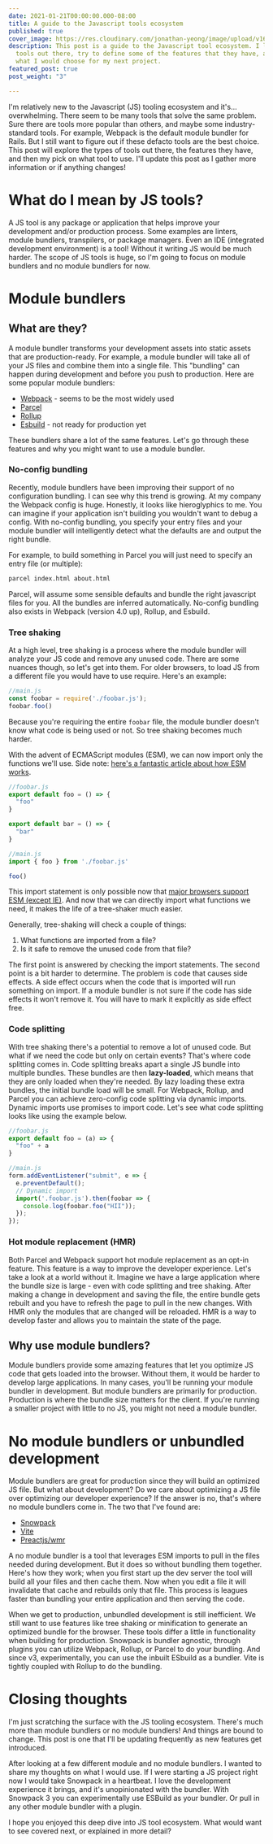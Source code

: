 ```yaml
---
date: 2021-01-21T00:00:00.000-08:00
title: A guide to the Javascript tools ecosystem
published: true
cover_image: https://res.cloudinary.com/jonathan-yeong/image/upload/v1611244940/personal-blog/cover_images/a-guide-to-js-tooling-ecosystem_dlbaid.png
description: This post is a guide to the Javascript tool ecosystem. I look at the
  tools out there, try to define some of the features that they have, and talk about
  what I would choose for my next project.
featured_post: true
post_weight: "3"

---
```

I'm relatively new to the Javascript (JS) tooling ecosystem and it's... overwhelming. There seem to be many tools that solve the same problem. Sure there are tools more popular than others, and maybe some industry-standard tools. For example, Webpack is the default module bundler for Rails. But I still want to figure out if these defacto tools are the best choice. This post will explore the types of tools out there, the features they have, and then my pick on what tool to use. I'll update this post as I gather more information or if anything changes!

# What do I mean by JS tools?

A JS tool is any package or application that helps improve your development and/or production process. Some examples are linters, module bundlers, transpilers, or package managers. Even an IDE (integrated development environment) is a tool! Without it writing JS would be much harder. The scope of JS tools is huge, so I'm going to focus on module bundlers and no module bundlers for now.

# Module bundlers

## What are they?

A module bundler transforms your development assets into static assets that are production-ready. For example, a module bundler will take all of your JS files and combine them into a single file. This "bundling" can happen during development and before you push to production. Here are some popular module bundlers:

* [Webpack](https://www.notion.so/1-b2d6a623bad44e2194a82f3de37600b3) - seems to be the most widely used
* [Parcel](https://parceljs.org/)
* [Rollup](https://rollupjs.org/guide/en/)
* [Esbuild](https://esbuild.github.io/) - not ready for production yet

These bundlers share a lot of the same features. Let's go through these features and why you might want to use a module bundler.

### No-config bundling

Recently, module bundlers have been improving their support of no configuration bundling. I can see why this trend is growing. At my company the Webpack config is huge. Honestly, it looks like hieroglyphics to me. You can imagine if your application isn't building you wouldn't want to debug a config. With no-config bundling, you specify your entry files and your module bundler will intelligently detect what the defaults are and output the right bundle.

For example, to build something in Parcel you will just need to specify an entry file (or multiple):

```bash
parcel index.html about.html
```

Parcel, will assume some sensible defaults and bundle the right javascript files for you. All the bundles are inferred automatically. No-config bundling also exists in Webpack (version 4.0 up), Rollup, and Esbuild.

### Tree shaking

At a high level, tree shaking is a process where the module bundler will analyze your JS code and remove any unused code. There are some nuances though, so let's get into them. For older browsers, to load JS from a different file you would have to use require. Here's an example:

```javascript
//main.js
const foobar = require('./foobar.js');
foobar.foo()
```

Because you're requiring the entire `foobar` file, the module bundler doesn't know what code is being used or not. So tree shaking becomes much harder.

With the advent of ECMAScript modules (ESM), we can now import only the functions we'll use. Side note: [here's a fantastic article about how ESM works](https://hacks.mozilla.org/2018/03/es-modules-a-cartoon-deep-dive/).

```javascript
//foobar.js
export default foo = () => {
  "foo"
}

export default bar = () => {
  "bar"
}

//main.js
import { foo } from './foobar.js'

foo()
```

This import statement is only possible now that [major browsers support ESM (except IE)](https://developer.mozilla.org/en-US/docs/Web/JavaScript/Guide/Modules#import). And now that we can directly import what functions we need, it makes the life of a tree-shaker much easier.

Generally, tree-shaking will check a couple of things:

1. What functions are imported from a file?
2. Is it safe to remove the unused code from that file?

The first point is answered by checking the import statements. The second point is a bit harder to determine. The problem is code that causes side effects. A side effect occurs when the code that is imported will run something on import. If a module bundler is not sure if the code has side effects it won't remove it. You will have to mark it explicitly as side effect free.

### Code splitting

With tree shaking there's a potential to remove a lot of unused code. But what if we need the code but only on certain events? That's where code splitting comes in. Code splitting breaks apart a single JS bundle into multiple bundles. These bundles are then **lazy-loaded**, which means that they are only loaded when they're needed. By lazy loading these extra bundles, the initial bundle load will be small. For Webpack, Rollup, and Parcel you can achieve zero-config code splitting via dynamic imports. Dynamic imports use promises to import code. Let's see what code splitting looks like using the example below.

```javascript
//foobar.js
export default foo = (a) => {
  "foo" + a
}

//main.js
form.addEventListener("submit", e => {
  e.preventDefault();
  // Dynamic import
  import('.foobar.js').then(foobar => {
    console.log(foobar.foo("HII"));
  });
});
```

### Hot module replacement (HMR)

Both Parcel and Webpack support hot module replacement as an opt-in feature. This feature is a way to improve the developer experience. Let's take a look at a world without it. Imagine we have a large application where the bundle size is large - even with code splitting and tree shaking. After making a change in development and saving the file, the entire bundle gets rebuilt and you have to refresh the page to pull in the new changes. With HMR only the modules that are changed will be reloaded. HMR is a way to develop faster and allows you to maintain the state of the page.

## Why use module bundlers?

Module bundlers provide some amazing features that let you optimize JS code that gets loaded into the browser. Without them, it would be harder to develop large applications. In many cases, you'll be running your module bundler in development. But module bundlers are primarily for production. Production is where the bundle size matters for the client. If you're running a smaller project with little to no JS, you might not need a module bundler.

# No module bundlers or unbundled development

Module bundlers are great for production since they will build an optimized JS file. But what about development? Do we care about optimizing a JS file over optimizing our developer experience? If the answer is no, that's where no module bundlers come in. The two that I've found are:

* [Snowpack](https://www.snowpack.dev/)
* [Vite](https://vitejs.dev/)
* [Preactjs/wmr](https://github.com/preactjs/wmr)

A no module bundler is a tool that leverages ESM imports to pull in the files needed during development. But it does so without bundling them together. Here's how they work; when you first start up the dev server the tool will build all your files and then cache them. Now when you edit a file it will invalidate that cache and rebuilds only that file. This process is leagues faster than bundling your entire application and then serving the code.

When we get to production, unbundled development is still inefficient. We still want to use features like tree shaking or minification to generate an optimized bundle for the browser. These tools differ a little in functionality when building for production. Snowpack is bundler agnostic, through plugins you can utilize Webpack, Rollup, or Parcel to do your bundling. And since v3, experimentally, you can use the inbuilt ESbuild as a bundler. Vite is tightly coupled with Rollup to do the bundling.

# Closing thoughts

I'm just scratching the surface with the JS tooling ecosystem. There's much more than module bundlers or no module bundlers! And things are bound to change. This post is one that I'll be updating frequently as new features get introduced.

After looking at a few different module and no module bundlers. I wanted to share my thoughts on what I would use. If I were starting a JS project right now I would take Snowpack in a heartbeat. I love the development experience it brings, and it's unopinionated with the bundler. With Snowpack 3 you can experimentally use ESBuild as your bundler. Or pull in any other module bundler with a plugin.

I hope you enjoyed this deep dive into JS tool ecosystem. What would want to see covered next, or explained in more detail?